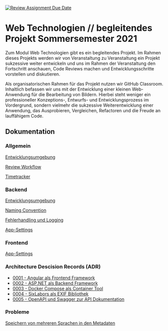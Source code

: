 [![Review Assignment Due Date](https://classroom.github.com/assets/deadline-readme-button-22041afd0340ce965d47ae6ef1cefeee28c7c493a6346c4f15d667ab976d596c.svg)](https://classroom.github.com/a/dZI7lhjO)
# Web Technologien // begleitendes Projekt Sommersemester 2021

Zum Modul Web Technologien gibt es ein begleitendes Projekt. Im Rahmen dieses Projekts werden wir von Veranstaltung zu Veranstaltung ein Projekt sukzessive weiter entwickeln und uns im Rahmen der Veranstaltung den Fortschritt anschauen, Code Reviews machen und Entwicklungsschritte vorstellen und diskutieren.

Als organisatorischen Rahmen für das Projekt nutzen wir GitHub Classroom. Inhaltlich befassen wir uns mit der Entwicklung einer kleinen Web-Anwendung für die Bearbeitung von Bildern. Hierbei steht weniger ein professioneller Konzeptions-, Entwurfs- und Entwicklungsprozess im Vordergrund, sondern vielmehr die sukzessive Weiterentwicklung einer Anwendung, das Ausprobieren, Vergleichen, Refactoren und die Freude an lauffähigem Code.

## Dokumentation
### Allgemein
[Entwicklungsumgebung](docs/entwicklungsumgebung.md)

[Review Workflow](docs/review-workflow.md)

[Timetracker](docs/timetracker.md)

### Backend
[Entwicklungsumgebung](docs/backend/entwicklungsumgebung-backend.md)

[Naming Convention](docs/backend/naming-convention.md)

[Fehlerhandling und Logging](docs/backend/fehlerhandling-und-logging.md)

[App-Settings](docs/backend/app-settings.md)

### Frontend
[App-Settings](docs/frontend/app-settings.md)

### Architecture Descision Records (ADR)
* [0001 - Angular als Frontend Framework](docs/decisions/0001-client-side-language.md)
* [0002 - ASP.NET als Backend Framework](docs/decisions/0002-server-side-language.md)
* [0003 - Docker Compose als Container Tool](docs/decisions/0003-docker-compose.md)
* [0004 - SixLabors als EXIF Bibliothek](docs/decisions/0004-exif-library.md)
* [0005 - OpenAPI und Swagger zur API Dokumentation](docs/decisions/0005-openapi-swagger.md)

### Probleme
[Speichern von mehreren Sprachen in den Metadaten](docs/problems/multilingual.md)